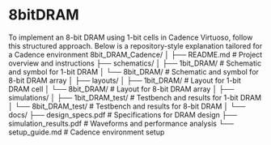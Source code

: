 # 8bitDRAM
To implement an 8-bit DRAM using 1-bit cells in Cadence Virtuoso, follow this structured approach. Below is a repository-style explanation tailored for a Cadence environment
8bit_DRAM_Cadence/
│
├── README.md                   # Project overview and instructions
├── schematics/
│   ├── 1bit_DRAM/              # Schematic and symbol for 1-bit DRAM
│   └── 8bit_DRAM/              # Schematic and symbol for 8-bit DRAM array
│
├── layouts/
│   ├── 1bit_DRAM/              # Layout for 1-bit DRAM cell
│   └── 8bit_DRAM/              # Layout for 8-bit DRAM array
│
├── simulations/
│   ├── 1bit_DRAM_test/         # Testbench and results for 1-bit DRAM
│   └── 8bit_DRAM_test/         # Testbench and results for 8-bit DRAM
│
└── docs/
    ├── design_specs.pdf        # Specifications for DRAM design
    ├── simulation_results.pdf  # Waveforms and performance analysis
    └── setup_guide.md          # Cadence environment setup
